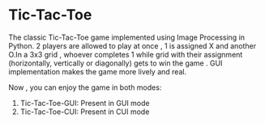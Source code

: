 # Tic-Tac-Toe
The classic Tic-Tac-Toe game implemented using Image Processing in Python. 2 players are allowed to play at  once , 1 is assigned X and another O.In a 3x3 grid ,  whoever completes 1 while grid with their assignment (horizontally, vertically or diagonally) gets to win the game . GUI implementation makes the game more lively and real.

Now , you can enjoy the game in both modes:
1. Tic-Tac-Toe-GUI: Present in GUI mode
2. Tic-Tac-Toe-CUI: Present in CUI mode
